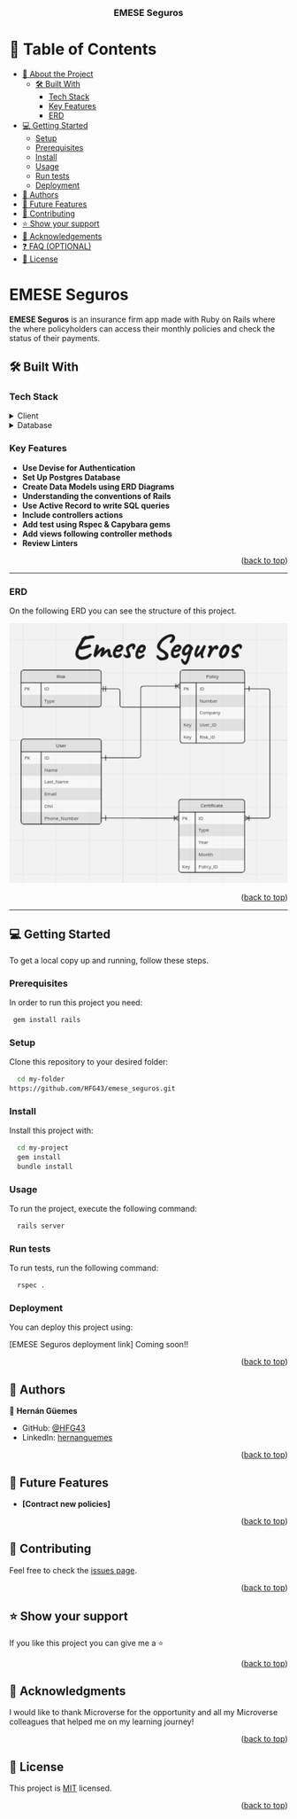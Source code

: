 <a name="readme-top"></a>



<div align="center">

  <br/>

  <h3><b>EMESE Seguros</b></h3>

</div>

# 📗 Table of Contents

- [📖 About the Project](#about-project)
  - [🛠 Built With](#built-with)
    - [Tech Stack](#tech-stack)
    - [Key Features](#key-features)
    - [ERD](#erd)
- [💻 Getting Started](#getting-started)
  - [Setup](#setup)
  - [Prerequisites](#prerequisites)
  - [Install](#install)
  - [Usage](#usage)
  - [Run tests](#run-tests)
  - [Deployment](#triangular_flag_on_post-deployment)
- [👥 Authors](#authors)
- [🔭 Future Features](#future-features)
- [🤝 Contributing](#contributing)
- [⭐️ Show your support](#support)
- [🙏 Acknowledgements](#acknowledgements)
- [❓ FAQ (OPTIONAL)](#faq)
- [📝 License](#license)


# EMESE Seguros <a name="about-project"></a>


**EMESE Seguros** is an insurance firm app made with Ruby on Rails where the where policyholders can access their monthly policies and check the status of their payments. 

## 🛠 Built With <a name="built-with"></a>

### Tech Stack <a name="tech-stack"></a>


<details>
  <summary>Client</summary>
  <ul>
    <li><a href="https://rubyonrails.org/">Ruby on rails </a></li>
  </ul>
</details>

<details>
<summary>Database</summary>
  <ul>
    <li><a href="https://www.postgresql.org/">PostgreSQL</a></li>
  </ul>
</details>


### Key Features <a name="key-features"></a>

- **Use Devise for Authentication**
- **Set Up Postgres Database**
- **Create Data Models using ERD Diagrams**
- **Understanding the conventions of Rails**
- **Use Active Record to write SQL queries**
- **Include controllers actions**
- **Add test using Rspec & Capybara gems**
- **Add views following controller methods**
- **Review Linters**

<p align="right">(<a href="#readme-top">back to top</a>)</p>

---

<!-- ERD -->

### ERD  <a name="erd"></a>

On the following ERD you can see the structure of this project.

<img src="/app/assets/images/ERD.png" alt="ERD" width=900px />

<p align="right">(<a href="#readme-top">back to top</a>)</p>

---

## 💻 Getting Started <a name="getting-started"></a>

To get a local copy up and running, follow these steps.

### Prerequisites

In order to run this project you need:


```sh
 gem install rails
```


### Setup

Clone this repository to your desired folder:

```sh
  cd my-folder
https://github.com/HFG43/emese_seguros.git
```


### Install

Install this project with:


```sh
  cd my-project
  gem install
  bundle install
```

### Usage

To run the project, execute the following command:


```sh
  rails server
```


### Run tests

To run tests, run the following command:


```sh
  rspec .
```


### Deployment

You can deploy this project using:


[EMESE Seguros deployment link] Coming soon!!


<p align="right">(<a href="#readme-top">back to top</a>)</p>


## 👥 Authors <a name="authors"></a>

👤 **Hernán Güemes**
- GitHub: [@HFG43](https://github.com/HFG43)
- LinkedIn: [hernanguemes](https://www.linkedin.com/in/hernanguemes)


<p align="right">(<a href="#readme-top">back to top</a>)</p>


## 🔭 Future Features <a name="future-features"></a>

- **[Contract new policies]**


<p align="right">(<a href="#readme-top">back to top</a>)</p>


## 🤝 Contributing <a name="contributing"></a>


Feel free to check the [issues page](https://github.com/HFG43/emese_seguros/issues).

<p align="right">(<a href="#readme-top">back to top</a>)</p>


## ⭐️ Show your support <a name="support"></a>


If you like this project you can give me a ⭐️

<p align="right">(<a href="#readme-top">back to top</a>)</p>


## 🙏 Acknowledgments <a name="acknowledgements"></a>

I would like to thank Microverse for the opportunity and all my Microverse colleagues that helped me on my learning journey!

<p align="right">(<a href="#readme-top">back to top</a>)</p>

## 📝 License <a name="license"></a>

This project is [MIT](./LICENSE) licensed.

<p align="right">(<a href="#readme-top">back to top</a>)</p>